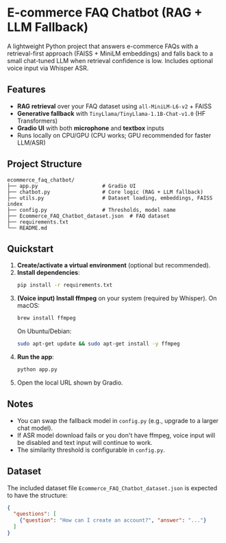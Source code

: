 # E-commerce FAQ Chatbot (RAG + LLM Fallback)

A lightweight Python project that answers e-commerce FAQs with a retrieval-first approach
(FAISS + MiniLM embeddings) and falls back to a small chat-tuned LLM when retrieval
confidence is low. Includes optional voice input via Whisper ASR.

## Features
- **RAG retrieval** over your FAQ dataset using `all-MiniLM-L6-v2` + FAISS
- **Generative fallback** with `TinyLlama/TinyLlama-1.1B-Chat-v1.0` (HF Transformers)
- **Gradio UI** with both **microphone** and **textbox** inputs
- Runs locally on CPU/GPU (CPU works; GPU recommended for faster LLM/ASR)

## Project Structure
```
ecommerce_faq_chatbot/
├── app.py                     # Gradio UI
├── chatbot.py                 # Core logic (RAG + LLM fallback)
├── utils.py                   # Dataset loading, embeddings, FAISS index
├── config.py                  # Thresholds, model name
├── Ecommerce_FAQ_Chatbot_dataset.json  # FAQ dataset
├── requirements.txt
└── README.md
```

## Quickstart
1. **Create/activate a virtual environment** (optional but recommended).  
2. **Install dependencies**:
   ```bash
   pip install -r requirements.txt
   ```
3. **(Voice input) Install ffmpeg** on your system (required by Whisper). On macOS:
   ```bash
   brew install ffmpeg
   ```
   On Ubuntu/Debian:
   ```bash
   sudo apt-get update && sudo apt-get install -y ffmpeg
   ```
4. **Run the app**:
   ```bash
   python app.py
   ```
5. Open the local URL shown by Gradio.

## Notes
- You can swap the fallback model in `config.py` (e.g., upgrade to a larger chat model).
- If ASR model download fails or you don't have ffmpeg, voice input will be disabled and text input will continue to work.
- The similarity threshold is configurable in `config.py`.

## Dataset
The included dataset file `Ecommerce_FAQ_Chatbot_dataset.json` is expected to have the structure:
```json
{
  "questions": [
    {"question": "How can I create an account?", "answer": "..."}
  ]
}
```
